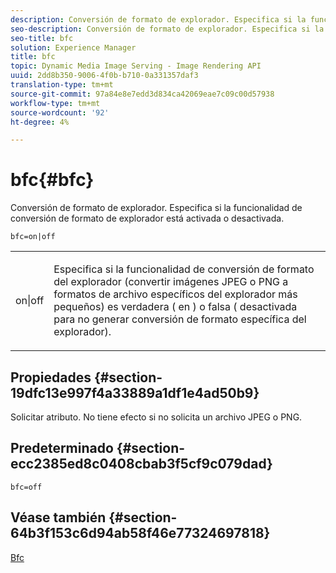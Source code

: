 ```yaml
---
description: Conversión de formato de explorador. Especifica si la funcionalidad de conversión de formato de explorador está activada o desactivada.
seo-description: Conversión de formato de explorador. Especifica si la funcionalidad de conversión de formato de explorador está activada o desactivada.
seo-title: bfc
solution: Experience Manager
title: bfc
topic: Dynamic Media Image Serving - Image Rendering API
uuid: 2dd8b350-9006-4f0b-b710-0a331357daf3
translation-type: tm+mt
source-git-commit: 97a84e8e7edd3d834ca42069eae7c09c00d57938
workflow-type: tm+mt
source-wordcount: '92'
ht-degree: 4%

---
```



# bfc{#bfc}

Conversión de formato de explorador. Especifica si la funcionalidad de conversión de formato de explorador está activada o desactivada.

`bfc=on|off`

<table id="simpletable_2D23B1B282CD4216AB5BE7E7430D1B3F"> 
 <tr class="strow"> 
  <td class="stentry"> <p> <span class="codeph"> on|off  </span> </p> </td> 
  <td class="stentry"> <p>Especifica si la funcionalidad de conversión de formato del explorador (convertir imágenes JPEG o PNG a formatos de archivo específicos del explorador más pequeños) es verdadera ( <span class="codeph"> en </span>) o falsa ( <span class="codeph"> desactivada </span> para no generar conversión de formato específica del explorador). </p> </td> 
 </tr> 
</table>

## Propiedades {#section-19dfc13e997f4a33889a1df1e4ad50b9}

Solicitar atributo. No tiene efecto si no solicita un archivo JPEG o PNG.

## Predeterminado {#section-ecc2385ed8c0408cbab3f5cf9c079dad}

`bfc=off`

## Véase también {#section-64b3f153c6d94ab58f46e77324697818}

[Bfc](../../../../../is-api/image-catalog/image-serving-api-ref/c-image-catalog-reference/c-attributes-reference/r-bfc.md#reference-5217a41d9d7447d6b0624077eb38d3de)
